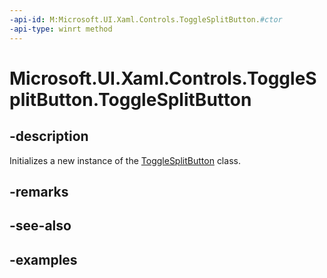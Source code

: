 ```yaml
---
-api-id: M:Microsoft.UI.Xaml.Controls.ToggleSplitButton.#ctor
-api-type: winrt method
---
```


<!-- Method syntax.
public ToggleSplitButton.ToggleSplitButton()
-->

# Microsoft.UI.Xaml.Controls.ToggleSplitButton.ToggleSplitButton

## -description

Initializes a new instance of the [ToggleSplitButton](togglesplitbutton.md) class.

## -remarks

## -see-also

## -examples

